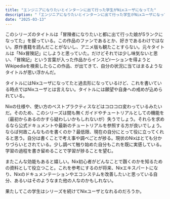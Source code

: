 ```yaml
---
title: "エンジニアになりたいとインターンに出て行った学生がNixユーザになってた"
description: "「エンジニアになりたいとインターンに出て行った学生がNixユーザになってた」シリーズの紹介"
date: "2025-03-13"
---
```


このシリーズのタイトルは「冒険者になりたいと都に出て行った娘がSランクになってた」を捩っている。この作品のファンであるとか、好きであるわけではない。原作書籍を読んだことがないし、アニメ版も観たことすらない。元々タイトルは「Nix冒険記」にしようと思っていた。だけどそれでは少し味気ないと思い、「冒険記」という言葉が入った作品からインスピrーションを得ようとWikipediaを検索したらこの作品、が出てきて、自分の状況に当てはまるようなタイトルが思い浮かんだ。

タイトルにはNixユーザになってたと過去形になっているけど、これを書いている時点ではNixユーザとは言えない。タイトルには願望や自身への戒めが込められている。

Nixの仕様や、使い方のベストプラクティスなどはコロコロ変わっているみたいだ。そのため、このシリーズは間も無くガイドやチュートリアルとしての機能を（最初からあるのかすら疑わしいかもしれないが）失うでしょう。それらを求めるなら公式ドキュメントや最新のチュートリアルを参照する方が良いでしょう。ならば何故こんなものを書くのか？最低限、現在の自分にとって役に立ってくれると思う。自分は書くことで考え事や調べごとが捗る。現状のNixはとても分かりづらいとされている。少し調べて触り始めた自分もこれを既に実感している。学習の過程を書き留めることで学習が捗ることを望む。

またこんな効能もあると嬉しい。Nix初心者がどんなことで躓くのかを知るための資料として役立つこと。これを参考にするのが将来、Nixエキスパートになり、Nixのドキュメンテーションやエコシステムを改善したいと思っている自分、あるいはそのようなまた他の人なのかもしれない。

果たしてこの学生はシリーズを続けてNixユーザとなれるのだろうか。
